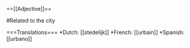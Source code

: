 ==[[Adjective]]==

#Related to the city

===Translations===
*Dutch: [[stedelijk]]
*French: [[urbain]]
*Spanish: [[urbano]]